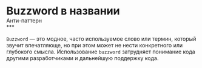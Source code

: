 
<div class="sticky-header">
  <div>
    <h1 style="margin: 0;">Buzzword в названии</h1>
    <p style="margin: 0;">Анти-паттерн</p>
  </div>
</div>
***

`Buzzword` — это модное, часто используемое слово или термин, который звучит впечатляюще, но при этом может не нести конкретного или глубокого смысла. Использование `buzzword` затрудняет понимание кода другими разработчиками и дальнейшую поддержку кода.


